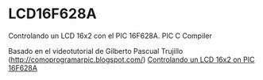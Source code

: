 # LCD16F628A

Controlando un LCD 16x2 con el PIC 16F628A. PIC C Compiler

Basado en el videotutorial de Gilberto Pascual Trujillo (http://comoprogramarpic.blogspot.com/) [Controlando un LCD 16x2 on PIC 16F628A](https://www.youtube.com/watch?v=s1WILnEwAVc)
